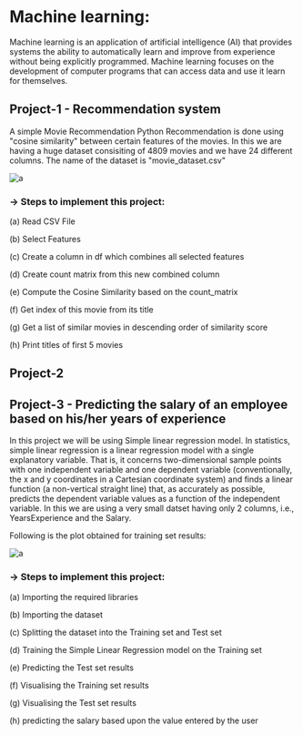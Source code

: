 # Machine learning:
Machine learning is an application of artificial intelligence (AI) that provides systems the ability to automatically learn and improve from experience without being explicitly programmed. Machine learning focuses on the development of computer programs that can access data and use it learn for themselves.

## Project-1 - Recommendation system
A simple Movie Recommendation Python Recommendation is done using "cosine similarity" between certain features of the movies. In this we are having a huge dataset consisiting of 4809 movies and we have 24 different columns. The name of the dataset is "movie_dataset.csv"

![a](https://user-images.githubusercontent.com/68856803/89008744-d2fa6800-d328-11ea-83a8-1fb07d3dded5.png)

### -> Steps to implement this project:
(a) Read CSV File

(b) Select Features

(c) Create a column in df which combines all selected features

(d) Create count matrix from this new combined column

(e) Compute the Cosine Similarity based on the count_matrix

(f) Get index of this movie from its title

(g) Get a list of similar movies in descending order of similarity score

(h) Print titles of first 5 movies

## Project-2
## Project-3 - Predicting the salary of an employee based on his/her years of experience
In this project we will be using Simple linear regression model. In statistics, simple linear regression is a linear regression model with a single explanatory variable. That is, it concerns two-dimensional sample points with one independent variable and one dependent variable (conventionally, the x and y coordinates in a Cartesian coordinate system) and finds a linear function (a non-vertical straight line) that, as accurately as possible, predicts the dependent variable values as a function of the independent variable.
In this we are using a very small datset having only 2 columns, i.e., YearsExperience	and the Salary.

Following is the plot obtained for training set results:

![a](https://user-images.githubusercontent.com/68856803/89012376-c299bb80-d32f-11ea-9a2d-0d821b58d250.png)

### -> Steps to implement this project:
(a) Importing the required libraries

(b) Importing the dataset

(c) Splitting the dataset into the Training set and Test set

(d) Training the Simple Linear Regression model on the Training set

(e) Predicting the Test set results

(f) Visualising the Training set results

(g) Visualising the Test set results

(h) predicting the salary based upon the value entered by the user



